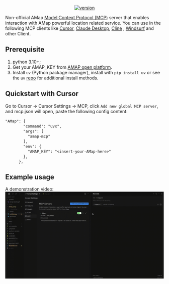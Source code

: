 <p align="center">
<a href="https://pypi.org/project/amap-mcp/"><img src="https://img.shields.io/badge/pypi-amapmcp-green" alt="version"></a>

Non-official AMap <a href="https://github.com/modelcontextprotocol">Model Context Protocol (MCP)</a> server that enables interaction with AMap powerful location related service. You can use in the following MCP clients like <a href="https://www.cursor.so">Cursor</a>, <a href="https://www.anthropic.com/claude">Claude Desktop</a>, <a href="https://cline.bot/">Cline</a> </a>, <a href="https://windsurf.com/editor">Windsurf</a> and other Client.

</p>

## Prerequisite

1. python 3.10+;
2. Get your AMAP_KEY from [AMAP open platform](https://console.amap.com/dev/key/app).
3. Install `uv` (Python package manager), install with `pip install uv` or see the `uv` [repo](https://github.com/astral-sh/uv) for additional install methods.

## Quickstart with Cursor

Go to Cursor -> Cursor Settings -> MCP, click `Add new global MCP server`, and mcp.json will open, paste the following config content:

```
"AMap": {
        "command": "uvx",
        "args": [
          "amap-mcp"
        ],
        "env": {
          "AMAP_KEY": "<insert-your-AMap-here>"
        },
      },
```

## Example usage

A demonstration video:
![Demo](https://raw.githubusercontent.com/Francis235/amap-mcp/master/.assets/amap-demo.gif)


